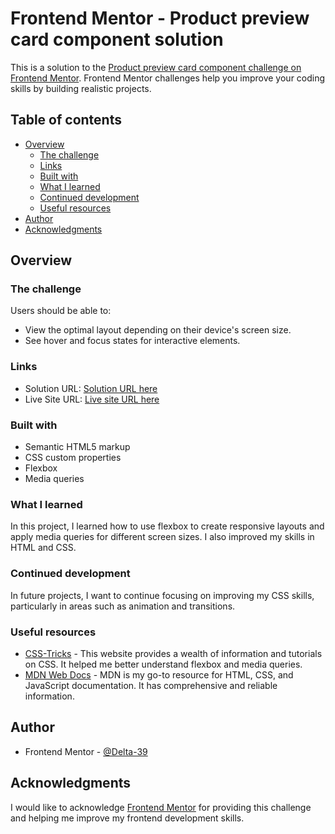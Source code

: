 # Frontend Mentor - Product preview card component solution

This is a solution to the [Product preview card component challenge on Frontend Mentor](https://www.frontendmentor.io/challenges/product-preview-card-component-GO7UmttRfa). Frontend Mentor challenges help you improve your coding skills by building realistic projects. 

## Table of contents

- [Overview](#overview)
  - [The challenge](#the-challenge)
  - [Links](#links)
  - [Built with](#built-with)
  - [What I learned](#what-i-learned)
  - [Continued development](#continued-development)
  - [Useful resources](#useful-resources)
- [Author](#author)
- [Acknowledgments](#acknowledgments)

## Overview

### The challenge

Users should be able to:

- View the optimal layout depending on their device's screen size.
- See hover and focus states for interactive elements.

### Links

- Solution URL: [Solution URL here](https://github.com/Delta-39/FrontendMentor-Challengue-Product-Preview-Card-Component)
- Live Site URL: [Live site URL here](https://delta-39.github.io/FrontendMentor-Challengue-Product-Preview-Card-Component/)
### Built with

- Semantic HTML5 markup
- CSS custom properties
- Flexbox
- Media queries

### What I learned

In this project, I learned how to use flexbox to create responsive layouts and apply media queries for different screen sizes. I also improved my skills in HTML and CSS.

### Continued development

In future projects, I want to continue focusing on improving my CSS skills, particularly in areas such as animation and transitions.

### Useful resources

- [CSS-Tricks](https://css-tricks.com/) - This website provides a wealth of information and tutorials on CSS. It helped me better understand flexbox and media queries.
- [MDN Web Docs](https://developer.mozilla.org/) - MDN is my go-to resource for HTML, CSS, and JavaScript documentation. It has comprehensive and reliable information.

## Author

- Frontend Mentor - [@Delta-39](https://www.frontendmentor.io/profile/Delta-39)

## Acknowledgments

I would like to acknowledge [Frontend Mentor](https://www.frontendmentor.io/) for providing this challenge and helping me improve my frontend development skills.
